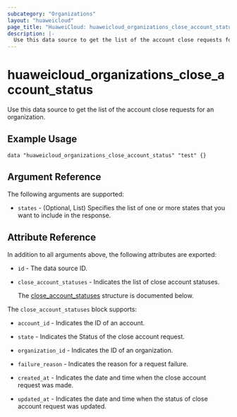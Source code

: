 ```yaml
---
subcategory: "Organizations"
layout: "huaweicloud"
page_title: "HuaweiCloud: huaweicloud_organizations_close_account_status"
description: |-
  Use this data source to get the list of the account close requests for an organization.
---
```


# huaweicloud_organizations_close_account_status

Use this data source to get the list of the account close requests for an organization.

## Example Usage

```hcl
data "huaweicloud_organizations_close_account_status" "test" {}
```

## Argument Reference

The following arguments are supported:

* `states` - (Optional, List) Specifies the list of one or more states that you want to include in the response.

## Attribute Reference

In addition to all arguments above, the following attributes are exported:

* `id` - The data source ID.

* `close_account_statuses` - Indicates the list of close account statuses.

  The [close_account_statuses](#close_account_statuses_struct) structure is documented below.

<a name="close_account_statuses_struct"></a>
The `close_account_statuses` block supports:

* `account_id` - Indicates the ID of an account.

* `state` - Indicates the Status of the close account request.

* `organization_id` - Indicates the ID of an organization.

* `failure_reason` - Indicates the reason for a request failure.

* `created_at` - Indicates the date and time when the close account request was made.

* `updated_at` - Indicates the date and time when the status of close account request was updated.
